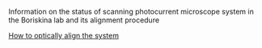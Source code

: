 Information on the status of scanning photocurrent microscope system in the Boriskina lab and its alignment procedure

[How to optically align the system
](Alignment%20procedure%20for%20SPCM.md)
